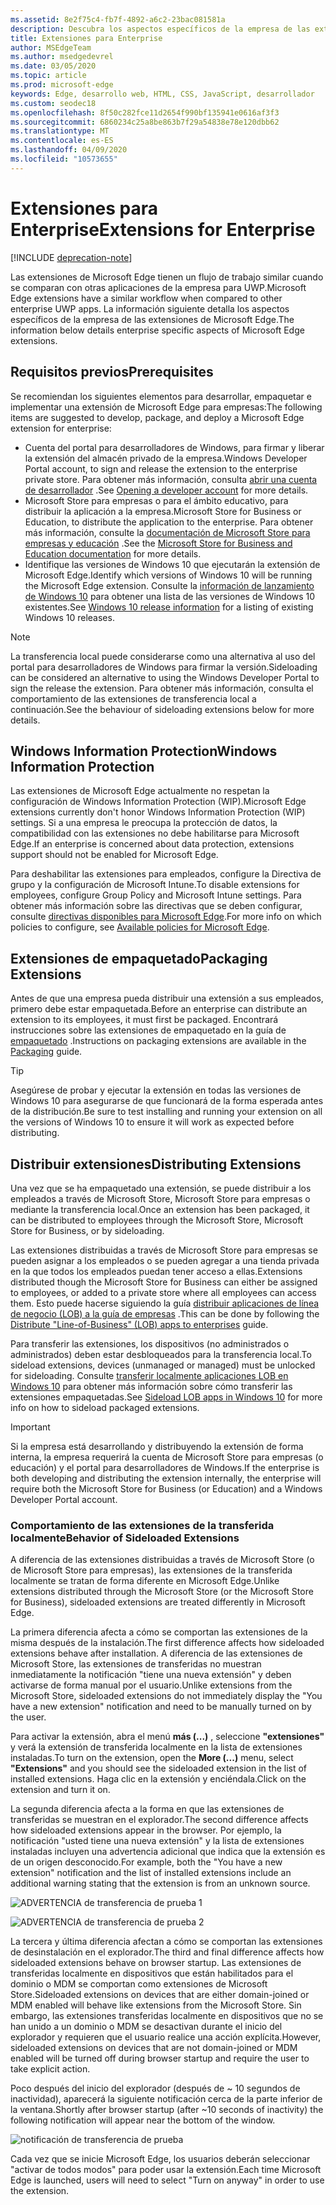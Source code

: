 ```yaml
---
ms.assetid: 8e2f75c4-fb7f-4892-a6c2-23bac081581a
description: Descubra los aspectos específicos de la empresa de las extensiones de Microsoft Edge y vea cómo son similares a las aplicaciones para UWP.
title: Extensiones para Enterprise
author: MSEdgeTeam
ms.author: msedgedevrel
ms.date: 03/05/2020
ms.topic: article
ms.prod: microsoft-edge
keywords: Edge, desarrollo web, HTML, CSS, JavaScript, desarrollador
ms.custom: seodec18
ms.openlocfilehash: 8f50c282fce11d2654f990bf135941e0616af3f3
ms.sourcegitcommit: 6860234c25a8be863b7f29a54838e78e120dbb62
ms.translationtype: MT
ms.contentlocale: es-ES
ms.lasthandoff: 04/09/2020
ms.locfileid: "10573655"
---
```

# <span data-ttu-id="e4516-104">Extensiones para Enterprise</span><span class="sxs-lookup"><span data-stu-id="e4516-104">Extensions for Enterprise</span></span>  

[!INCLUDE [deprecation-note](includes/deprecation-note.md)]  

<span data-ttu-id="e4516-105">Las extensiones de Microsoft Edge tienen un flujo de trabajo similar cuando se comparan con otras aplicaciones de la empresa para UWP.</span><span class="sxs-lookup"><span data-stu-id="e4516-105">Microsoft Edge extensions have a similar workflow when compared to other enterprise UWP apps.</span></span> <span data-ttu-id="e4516-106">La información siguiente detalla los aspectos específicos de la empresa de las extensiones de Microsoft Edge.</span><span class="sxs-lookup"><span data-stu-id="e4516-106">The information below details enterprise specific aspects of Microsoft Edge extensions.</span></span>

## <span data-ttu-id="e4516-107">Requisitos previos</span><span class="sxs-lookup"><span data-stu-id="e4516-107">Prerequisites</span></span>
<span data-ttu-id="e4516-108">Se recomiendan los siguientes elementos para desarrollar, empaquetar e implementar una extensión de Microsoft Edge para empresas:</span><span class="sxs-lookup"><span data-stu-id="e4516-108">The following items are suggested to develop, package, and deploy a Microsoft Edge extension for enterprise:</span></span>

+ <span data-ttu-id="e4516-109">Cuenta del portal para desarrolladores de Windows, para firmar y liberar la extensión del almacén privado de la empresa.</span><span class="sxs-lookup"><span data-stu-id="e4516-109">Windows Developer Portal account, to sign and release the extension to the enterprise private store.</span></span> <span data-ttu-id="e4516-110">Para obtener más información, consulta [abrir una cuenta de desarrollador](/windows/uwp/publish/opening-a-developer-account) .</span><span class="sxs-lookup"><span data-stu-id="e4516-110">See [Opening a developer account](/windows/uwp/publish/opening-a-developer-account) for more details.</span></span>
+ <span data-ttu-id="e4516-111">Microsoft Store para empresas o para el ámbito educativo, para distribuir la aplicación a la empresa.</span><span class="sxs-lookup"><span data-stu-id="e4516-111">Microsoft Store for Business or Education, to distribute the application to the enterprise.</span></span> <span data-ttu-id="e4516-112">Para obtener más información, consulte la [documentación de Microsoft Store para empresas y educación](/microsoft-store/) .</span><span class="sxs-lookup"><span data-stu-id="e4516-112">See the [Microsoft Store for Business and Education documentation](/microsoft-store/) for more details.</span></span>
+ <span data-ttu-id="e4516-113">Identifique las versiones de Windows 10 que ejecutarán la extensión de Microsoft Edge.</span><span class="sxs-lookup"><span data-stu-id="e4516-113">Identify which versions of Windows 10 will be running the Microsoft Edge extension.</span></span> <span data-ttu-id="e4516-114">Consulte la [información de lanzamiento de Windows 10](https://www.microsoft.com/itpro/windows-10/release-information) para obtener una lista de las versiones de Windows 10 existentes.</span><span class="sxs-lookup"><span data-stu-id="e4516-114">See [Windows 10 release information](https://www.microsoft.com/itpro/windows-10/release-information) for a listing of existing Windows 10 releases.</span></span>

> [!NOTE]
> <span data-ttu-id="e4516-115">La transferencia local puede considerarse como una alternativa al uso del portal para desarrolladores de Windows para firmar la versión.</span><span class="sxs-lookup"><span data-stu-id="e4516-115">Sideloading can be considered an alternative to using the Windows Developer Portal to sign the release the extension.</span></span> <span data-ttu-id="e4516-116">Para obtener más información, consulta el comportamiento de las extensiones de transferencia local a continuación.</span><span class="sxs-lookup"><span data-stu-id="e4516-116">See the behaviour of sideloading extensions below for more details.</span></span>

## <span data-ttu-id="e4516-117">Windows Information Protection</span><span class="sxs-lookup"><span data-stu-id="e4516-117">Windows Information Protection</span></span>
<span data-ttu-id="e4516-118">Las extensiones de Microsoft Edge actualmente no respetan la configuración de Windows Information Protection (WIP).</span><span class="sxs-lookup"><span data-stu-id="e4516-118">Microsoft Edge extensions currently don't honor Windows Information Protection (WIP) settings.</span></span> <span data-ttu-id="e4516-119">Si a una empresa le preocupa la protección de datos, la compatibilidad con las extensiones no debe habilitarse para Microsoft Edge.</span><span class="sxs-lookup"><span data-stu-id="e4516-119">If an enterprise is concerned about data protection, extensions support should not be enabled for Microsoft Edge.</span></span>

<span data-ttu-id="e4516-120">Para deshabilitar las extensiones para empleados, configure la Directiva de grupo y la configuración de Microsoft Intune.</span><span class="sxs-lookup"><span data-stu-id="e4516-120">To disable extensions for employees, configure Group Policy and Microsoft Intune settings.</span></span> <span data-ttu-id="e4516-121">Para obtener más información sobre las directivas que se deben configurar, consulte [directivas disponibles para Microsoft Edge](https://technet.microsoft.com/itpro/microsoft-edge/available-policies).</span><span class="sxs-lookup"><span data-stu-id="e4516-121">For more info on which policies to configure, see [Available policies for Microsoft Edge](https://technet.microsoft.com/itpro/microsoft-edge/available-policies).</span></span>

## <span data-ttu-id="e4516-122">Extensiones de empaquetado</span><span class="sxs-lookup"><span data-stu-id="e4516-122">Packaging Extensions</span></span>
<span data-ttu-id="e4516-123">Antes de que una empresa pueda distribuir una extensión a sus empleados, primero debe estar empaquetada.</span><span class="sxs-lookup"><span data-stu-id="e4516-123">Before an enterprise can distribute an extension to its employees, it must first be packaged.</span></span> <span data-ttu-id="e4516-124">Encontrará instrucciones sobre las extensiones de empaquetado en la guía de [empaquetado](./guides/packaging.md) .</span><span class="sxs-lookup"><span data-stu-id="e4516-124">Instructions on packaging extensions are available in the [Packaging](./guides/packaging.md) guide.</span></span>

> [!TIP]
> <span data-ttu-id="e4516-125">Asegúrese de probar y ejecutar la extensión en todas las versiones de Windows 10 para asegurarse de que funcionará de la forma esperada antes de la distribución.</span><span class="sxs-lookup"><span data-stu-id="e4516-125">Be sure to test installing and running your extension on all the versions of Windows 10 to ensure it will work as expected before distributing.</span></span>

## <span data-ttu-id="e4516-126">Distribuir extensiones</span><span class="sxs-lookup"><span data-stu-id="e4516-126">Distributing Extensions</span></span>
<span data-ttu-id="e4516-127">Una vez que se ha empaquetado una extensión, se puede distribuir a los empleados a través de Microsoft Store, Microsoft Store para empresas o mediante la transferencia local.</span><span class="sxs-lookup"><span data-stu-id="e4516-127">Once an extension has been packaged, it can be distributed to employees through the Microsoft Store, Microsoft Store for Business, or by sideloading.</span></span>

<span data-ttu-id="e4516-128">Las extensiones distribuidas a través de Microsoft Store para empresas se pueden asignar a los empleados o se pueden agregar a una tienda privada en la que todos los empleados puedan tener acceso a ellas.</span><span class="sxs-lookup"><span data-stu-id="e4516-128">Extensions distributed though the Microsoft Store for Business can either be assigned to employees, or added to a private store where all employees can access them.</span></span> <span data-ttu-id="e4516-129">Esto puede hacerse siguiendo la guía [distribuir aplicaciones de línea de negocio (LOB) a la guía de empresas](https://msdn.microsoft.com/windows/uwp/publish/distribute-lob-apps-to-enterprises) .</span><span class="sxs-lookup"><span data-stu-id="e4516-129">This can be done by following the [Distribute "Line-of-Business" (LOB) apps to enterprises](https://msdn.microsoft.com/windows/uwp/publish/distribute-lob-apps-to-enterprises) guide.</span></span>

<span data-ttu-id="e4516-130">Para transferir las extensiones, los dispositivos (no administrados o administrados) deben estar desbloqueados para la transferencia local.</span><span class="sxs-lookup"><span data-stu-id="e4516-130">To sideload extensions, devices (unmanaged or managed) must be unlocked for sideloading.</span></span> <span data-ttu-id="e4516-131">Consulte [transferir localmente aplicaciones LOB en Windows 10](https://technet.microsoft.com/itpro/windows/deploy/sideload-apps-in-windows-10) para obtener más información sobre cómo transferir las extensiones empaquetadas.</span><span class="sxs-lookup"><span data-stu-id="e4516-131">See [Sideload LOB apps in Windows 10](https://technet.microsoft.com/itpro/windows/deploy/sideload-apps-in-windows-10) for more info on how to sideload packaged extensions.</span></span>

> [!IMPORTANT]
> <span data-ttu-id="e4516-132">Si la empresa está desarrollando y distribuyendo la extensión de forma interna, la empresa requerirá la cuenta de Microsoft Store para empresas (o educación) y el portal para desarrolladores de Windows.</span><span class="sxs-lookup"><span data-stu-id="e4516-132">If the enterprise is both developing and distributing the extension internally, the enterprise will require both the Microsoft Store for Business (or Education) and a Windows Developer Portal account.</span></span>

### <span data-ttu-id="e4516-133">Comportamiento de las extensiones de la transferida localmente</span><span class="sxs-lookup"><span data-stu-id="e4516-133">Behavior of Sideloaded Extensions</span></span>
<span data-ttu-id="e4516-134">A diferencia de las extensiones distribuidas a través de Microsoft Store (o de Microsoft Store para empresas), las extensiones de la transferida localmente se tratan de forma diferente en Microsoft Edge.</span><span class="sxs-lookup"><span data-stu-id="e4516-134">Unlike extensions distributed through the Microsoft Store (or the Microsoft Store for Business), sideloaded extensions are treated differently in Microsoft Edge.</span></span>

<span data-ttu-id="e4516-135">La primera diferencia afecta a cómo se comportan las extensiones de la misma después de la instalación.</span><span class="sxs-lookup"><span data-stu-id="e4516-135">The first difference affects how sideloaded extensions behave after installation.</span></span> <span data-ttu-id="e4516-136">A diferencia de las extensiones de Microsoft Store, las extensiones de transferidas no muestran inmediatamente la notificación "tiene una nueva extensión" y deben activarse de forma manual por el usuario.</span><span class="sxs-lookup"><span data-stu-id="e4516-136">Unlike extensions from the Microsoft Store, sideloaded extensions do not immediately display the "You have a new extension" notification and need to be manually turned on by the user.</span></span>

<span data-ttu-id="e4516-137">Para activar la extensión, abra el menú **más (...)** , seleccione **"extensiones"** y verá la extensión de transferida localmente en la lista de extensiones instaladas.</span><span class="sxs-lookup"><span data-stu-id="e4516-137">To turn on the extension, open the **More (...)** menu, select **"Extensions"** and you should see the sideloaded extension in the list of installed extensions.</span></span> <span data-ttu-id="e4516-138">Haga clic en la extensión y enciéndala.</span><span class="sxs-lookup"><span data-stu-id="e4516-138">Click on the extension and turn it on.</span></span>

<span data-ttu-id="e4516-139">La segunda diferencia afecta a la forma en que las extensiones de transferidas se muestran en el explorador.</span><span class="sxs-lookup"><span data-stu-id="e4516-139">The second difference affects how sideloaded extensions appear in the browser.</span></span> <span data-ttu-id="e4516-140">Por ejemplo, la notificación "usted tiene una nueva extensión" y la lista de extensiones instaladas incluyen una advertencia adicional que indica que la extensión es de un origen desconocido.</span><span class="sxs-lookup"><span data-stu-id="e4516-140">For example, both the "You have a new extension" notification and the list of installed extensions include an additional warning stating that the extension is from an unknown source.</span></span>

![ADVERTENCIA de transferencia de prueba 1](./media/sideload-permissionflyout.PNG)

![ADVERTENCIA de transferencia de prueba 2](./media/sideload-l1warning.PNG)

<span data-ttu-id="e4516-143">La tercera y última diferencia afectan a cómo se comportan las extensiones de desinstalación en el explorador.</span><span class="sxs-lookup"><span data-stu-id="e4516-143">The third and final difference affects how sideloaded extensions behave on browser startup.</span></span> <span data-ttu-id="e4516-144">Las extensiones de transferidas localmente en dispositivos que están habilitados para el dominio o MDM se comportan como extensiones de Microsoft Store.</span><span class="sxs-lookup"><span data-stu-id="e4516-144">Sideloaded extensions on devices that are either domain-joined or MDM enabled will behave like extensions from the Microsoft Store.</span></span> <span data-ttu-id="e4516-145">Sin embargo, las extensiones transferidas localmente en dispositivos que no se han unido a un dominio o MDM se desactivan durante el inicio del explorador y requieren que el usuario realice una acción explícita.</span><span class="sxs-lookup"><span data-stu-id="e4516-145">However, sideloaded extensions on devices that are not domain-joined or MDM enabled will be turned off during browser startup and require the user to take explicit action.</span></span>

<span data-ttu-id="e4516-146">Poco después del inicio del explorador (después de ~ 10 segundos de inactividad), aparecerá la siguiente notificación cerca de la parte inferior de la ventana.</span><span class="sxs-lookup"><span data-stu-id="e4516-146">Shortly after browser startup (after ~10 seconds of inactivity) the following notification will appear near the bottom of the window.</span></span>

![notificación de transferencia de prueba](./media/sideload-scareUI.PNG)

<span data-ttu-id="e4516-148">Cada vez que se inicie Microsoft Edge, los usuarios deberán seleccionar "activar de todos modos" para poder usar la extensión.</span><span class="sxs-lookup"><span data-stu-id="e4516-148">Each time Microsoft Edge is launched, users will need to select "Turn on anyway" in order to use the extension.</span></span>
